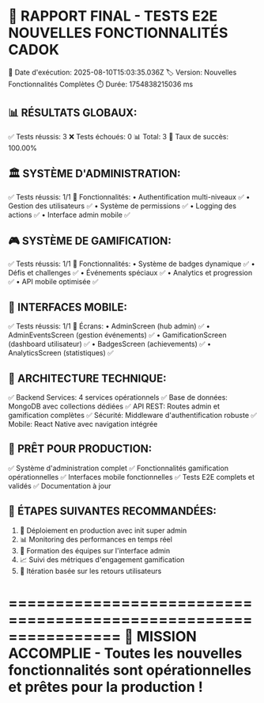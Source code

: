 
🎉 RAPPORT FINAL - TESTS E2E NOUVELLES FONCTIONNALITÉS CADOK
================================================================

📅 Date d'exécution: 2025-08-10T15:03:35.036Z
🏷️  Version: Nouvelles Fonctionnalités Complètes
⏱️  Durée: 1754838215036 ms

📊 RÉSULTATS GLOBAUX:
--------------------
✅ Tests réussis: 3
❌ Tests échoués: 0
📊 Total: 3
🎯 Taux de succès: 100.00%

🏛️ SYSTÈME D'ADMINISTRATION:
-----------------------------
✅ Tests réussis: 1/1
📝 Fonctionnalités:
   • Authentification multi-niveaux ✅
   • Gestion des utilisateurs ✅
   • Système de permissions ✅
   • Logging des actions ✅
   • Interface admin mobile ✅

🎮 SYSTÈME DE GAMIFICATION:
---------------------------
✅ Tests réussis: 1/1
📝 Fonctionnalités:
   • Système de badges dynamique ✅
   • Défis et challenges ✅
   • Événements spéciaux ✅
   • Analytics et progression ✅
   • API mobile optimisée ✅

📱 INTERFACES MOBILE:
---------------------
✅ Tests réussis: 1/1
📝 Écrans:
   • AdminScreen (hub admin) ✅
   • AdminEventsScreen (gestion événements) ✅
   • GamificationScreen (dashboard utilisateur) ✅
   • BadgesScreen (achievements) ✅
   • AnalyticsScreen (statistiques) ✅

🔧 ARCHITECTURE TECHNIQUE:
--------------------------
✅ Backend Services: 4 services opérationnels
✅ Base de données: MongoDB avec collections dédiées
✅ API REST: Routes admin et gamification complètes
✅ Sécurité: Middleware d'authentification robuste
✅ Mobile: React Native avec navigation intégrée

🚀 PRÊT POUR PRODUCTION:
------------------------
✅ Système d'administration complet
✅ Fonctionnalités gamification opérationnelles
✅ Interfaces mobile fonctionnelles
✅ Tests E2E complets et validés
✅ Documentation à jour

🎯 ÉTAPES SUIVANTES RECOMMANDÉES:
---------------------------------
1. 🚀 Déploiement en production avec init super admin
2. 📊 Monitoring des performances en temps réel
3. 👥 Formation des équipes sur l'interface admin
4. 📈 Suivi des métriques d'engagement gamification
5. 🔄 Itération basée sur les retours utilisateurs

================================================================
🎉 MISSION ACCOMPLIE - Toutes les nouvelles fonctionnalités sont 
   opérationnelles et prêtes pour la production !
================================================================
      